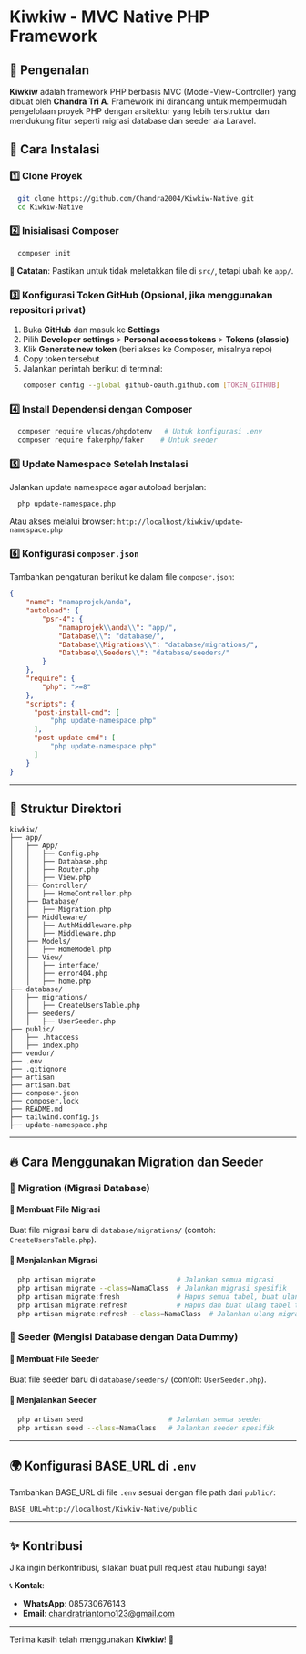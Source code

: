 # Kiwkiw - MVC Native PHP Framework

## 📌 Pengenalan

**Kiwkiw** adalah framework PHP berbasis MVC (Model-View-Controller) yang dibuat oleh **Chandra Tri A**. Framework ini dirancang untuk mempermudah pengelolaan proyek PHP dengan arsitektur yang lebih terstruktur dan mendukung fitur seperti migrasi database dan seeder ala Laravel.

## 🚀 Cara Instalasi

### 1️⃣ Clone Proyek

```sh
  git clone https://github.com/Chandra2004/Kiwkiw-Native.git
  cd Kiwkiw-Native
```

### 2️⃣ Inisialisasi Composer

```sh
  composer init
```

📌 **Catatan**: Pastikan untuk tidak meletakkan file di `src/`, tetapi ubah ke `app/`.

### 3️⃣ Konfigurasi Token GitHub (Opsional, jika menggunakan repositori privat)

1. Buka **GitHub** dan masuk ke **Settings**
2. Pilih **Developer settings** > **Personal access tokens** > **Tokens (classic)**
3. Klik **Generate new token** (beri akses ke Composer, misalnya repo)
4. Copy token tersebut
5. Jalankan perintah berikut di terminal:
   ```sh
   composer config --global github-oauth.github.com [TOKEN_GITHUB]
   ```

### 4️⃣ Install Dependensi dengan Composer

```sh
  composer require vlucas/phpdotenv   # Untuk konfigurasi .env
  composer require fakerphp/faker    # Untuk seeder
```

### 5️⃣ Update Namespace Setelah Instalasi

Jalankan update namespace agar autoload berjalan:

```sh
  php update-namespace.php
```

Atau akses melalui browser: `http://localhost/kiwkiw/update-namespace.php`

### 6️⃣ Konfigurasi `composer.json`

Tambahkan pengaturan berikut ke dalam file `composer.json`:

```json
{
    "name": "namaprojek/anda",
    "autoload": {
        "psr-4": {
            "namaprojek\\anda\\": "app/",
            "Database\\": "database/",
            "Database\\Migrations\\": "database/migrations/",
            "Database\\Seeders\\": "database/seeders/"
        }
    },
    "require": {
        "php": ">=8"
    },
    "scripts": {
      "post-install-cmd": [
          "php update-namespace.php"
      ],
      "post-update-cmd": [
          "php update-namespace.php"
      ]
    }
}
```

---

## 📂 Struktur Direktori

```
kiwkiw/
├── app/
│   ├── App/
│   │   ├── Config.php
│   │   ├── Database.php
│   │   ├── Router.php
│   │   ├── View.php
│   ├── Controller/
│   │   ├── HomeController.php
│   ├── Database/
│   │   ├── Migration.php
│   ├── Middleware/
│   │   ├── AuthMiddleware.php
│   │   ├── Middleware.php
│   ├── Models/
│   │   ├── HomeModel.php
│   ├── View/
│   │   ├── interface/
│   │   ├── error404.php
│   │   ├── home.php
├── database/
│   ├── migrations/
│   │   ├── CreateUsersTable.php
│   ├── seeders/
│   │   ├── UserSeeder.php
├── public/
│   ├── .htaccess
│   ├── index.php
├── vendor/
├── .env
├── .gitignore
├── artisan
├── artisan.bat
├── composer.json
├── composer.lock
├── README.md
├── tailwind.config.js
├── update-namespace.php
```

---

## 🔥 Cara Menggunakan Migration dan Seeder

### 🔹 **Migration** (Migrasi Database)

#### 📌 Membuat File Migrasi

Buat file migrasi baru di `database/migrations/` (contoh: `CreateUsersTable.php`).

#### 📌 Menjalankan Migrasi

```sh
  php artisan migrate                    # Jalankan semua migrasi
  php artisan migrate --class=NamaClass  # Jalankan migrasi spesifik
  php artisan migrate:fresh              # Hapus semua tabel, buat ulang, lalu jalankan seeder
  php artisan migrate:refresh            # Hapus dan buat ulang tabel tanpa menjalankan seeder
  php artisan migrate:refresh --class=NamaClass  # Jalankan ulang migrasi tertentu
```

### 🔹 **Seeder** (Mengisi Database dengan Data Dummy)

#### 📌 Membuat File Seeder

Buat file seeder baru di `database/seeders/` (contoh: `UserSeeder.php`).

#### 📌 Menjalankan Seeder

```sh
  php artisan seed                     # Jalankan semua seeder
  php artisan seed --class=NamaClass   # Jalankan seeder spesifik
```

---

## 🌍 Konfigurasi **BASE\_URL** di `.env`

Tambahkan BASE\_URL di file `.env` sesuai dengan file path dari `public/`:

```env
BASE_URL=http://localhost/Kiwkiw-Native/public
```

---

## ✨ Kontribusi

Jika ingin berkontribusi, silakan buat pull request atau hubungi saya!

📞 **Kontak**:

- **WhatsApp**: 085730676143
- **Email**: [chandratriantomo123@gmail.com](mailto\:chandratriantomo123@gmail.com)

---

Terima kasih telah menggunakan **Kiwkiw**! 🚀

